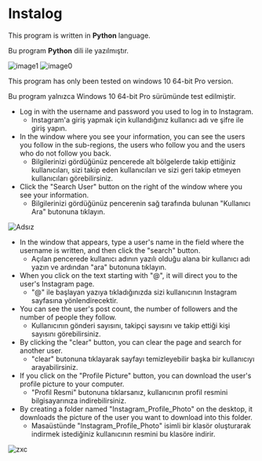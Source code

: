 # Instalog

This program is written in **Python** language.

Bu program **Python** dili ile yazılmıştır.

![image1](https://user-images.githubusercontent.com/84701901/134167894-1c3160a1-6a40-4511-a20d-de0ad82195f8.jpg)
![image0](https://user-images.githubusercontent.com/84701901/134167896-3bee164d-85e7-45d8-b2e0-710fe47933be.jpg)

This program has only been tested on windows 10 64-bit Pro version.

Bu program yalnızca Windows 10 64-bit Pro sürümünde test edilmiştir.

- Log in with the username and password you used to log in to Instagram.
  * Instagram'a giriş yapmak için kullandığınız kullanıcı adı ve şifre ile giriş yapın.
- In the window where you see your information, you can see the users you follow in the sub-regions, the users who follow you and the users who do not follow you back.
  * Bilgilerinizi gördüğünüz pencerede alt bölgelerde takip ettiğiniz kullanıcıları, sizi takip eden kullanıcıları ve sizi geri takip etmeyen kullanıcıları görebilirsiniz.
- Click the "Search User" button on the right of the window where you see your information.
  * Bilgilerinizi gördüğünüz pencerenin sağ tarafında bulunan "Kullanıcı Ara" butonuna tıklayın.

![Adsız](https://user-images.githubusercontent.com/84701901/134169117-66ee8873-6f25-4599-8ade-1a96fbf319f4.png)
- In the window that appears, type a user's name in the field where the username is written, and then click the "search" button.
  * Açılan pencerede kullanıcı adının yazılı olduğu alana bir kullanıcı adı yazın ve ardından "ara" butonuna tıklayın.
- When you click on the text starting with "@", it will direct you to the user's Instagram page.
  * "@" ile başlayan yazıya tıkladığınızda sizi kullanıcının Instagram sayfasına yönlendirecektir.
- You can see the user's post count, the number of followers and the number of people they follow.
  * Kullanıcının gönderi sayısını, takipçi sayısını ve takip ettiği kişi sayısını görebilirsiniz.
- By clicking the "clear" button, you can clear the page and search for another user.
  * "clear" butonuna tıklayarak sayfayı temizleyebilir başka bir kullanıcıyı arayabilirsiniz.
- If you click on the "Profile Picture" button, you can download the user's profile picture to your computer.
  * "Profil Resmi" butonuna tıklarsanız, kullanıcının profil resmini bilgisayarınıza indirebilirsiniz.
- By creating a folder named "Instagram_Profile_Photo" on the desktop, it downloads the picture of the user you want to download into this folder.
  * Masaüstünde "Instagram_Profile_Photo" isimli bir klasör oluşturarak indirmek istediğiniz kullanıcının resmini bu klasöre indirir.

![zxc](https://user-images.githubusercontent.com/84701901/134171302-59905284-f5af-4dd1-a46d-882532c564dd.png)
